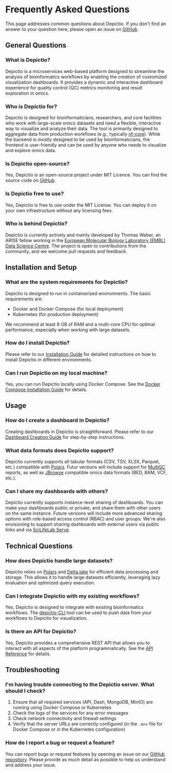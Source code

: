 # Frequently Asked Questions

This page addresses common questions about Depictio. If you don't find an answer to your question here, please open an issue on [GitHub](https://github.com/depictio/depictio/issues).

## General Questions

### What is Depictio?

Depictio is a microservices web-based platform designed to streamline the analysis of bioinformatics workflows by enabling the creation of customized visualization dashboards. It provides a dynamic and interactive dashboard experience for quality control (QC) metrics monitoring and result exploration in omics.

### Who is Depictio for?

Depictio is designed for bioinformaticians, researchers, and core facilities who work with large-scale omics datasets and need a flexible, interactive way to visualize and analyze their data. The tool is primarily designed to aggregate data from production workflows (e.g., typically [nf-core](https://nf-co.re/)). While the backend is mostly designed to be used by bioinformaticians, the frontend is user-friendly and can be used by anyone who needs to visualize and explore omics data.

### Is Depictio open-source?

Yes, Depictio is an open-source project under MIT Licence. You can find the source code on [GitHub](https://github.com/depictio/depictio).

### Is Depictio free to use?

Yes, Depictio is free to use under the MIT License. You can deploy it on your own infrastructure without any licensing fees.

### Who is behind Depictio?

Depictio is currently actively and mainly developed by Thomas Weber, an ARISE fellow working in the [European Molecular Biology Laboratory (EMBL) Data Science Centre](https://www.embl.org/about/info/science/data-science-centre/). The project is open to contributions from the community, and we welcome pull requests and feedback.

## Installation and Setup

### What are the system requirements for Depictio?

Depictio is designed to run in containerized environments. The basic requirements are:

- Docker and Docker Compose (for local deployment)
- Kubernetes (for production deployment)

We recommend at least 8 GB of RAM and a multi-core CPU for optimal performance, especially when working with large datasets.

### How do I install Depictio?

Please refer to our [Installation Guide](../installation/install.md) for detailed instructions on how to install Depictio in different environments.

### Can I run Depictio on my local machine?

Yes, you can run Depictio locally using Docker Compose. See the [Docker Compose Installation Guide](../installation/docker.md) for details.

## Usage

### How do I create a dashboard in Depictio?

Creating dashboards in Depictio is straightforward. Please refer to our [Dashboard Creation Guide](../usage/guides/dashboard_creation.md) for step-by-step instructions.

### What data formats does Depictio support?

Depictio currently supports all tabular formats (CSV, TSV, XLSX, Parquet, etc.) compatible with [Polars](https://pola.rs/). Futur versions will include support for [MultiQC](https://seqera.io/multiqc/) reports, as well as [JBrowse](https://jbrowse.org/) compatible omics data formats (BED, BAM, VCF, etc.).

### Can I share my dashboards with others?

Depictio currently supports instance-level sharing of dashboards. You can make your dashboards public or private, and share them with other users on the same instance. Future versions will include more advanced sharing options with role-based access control (RBAC) and user groups. We're also envisioning to support sharing dashboards with external users via public links and via [SciLifeLab Serve](https://serve.scilifelab.se/).

## Technical Questions

### How does Depictio handle large datasets?

Depictio relies on [Polars](https://pola.rs/) and [Delta lake](https://delta.io/) for efficient data processing and storage. This allows it to handle large datasets efficiently, leveraging lazy evaluation and optimized query execution.

### Can I integrate Depictio with my existing workflows?

Yes, Depictio is designed to integrate with existing bioinformatics workflows. The [depictio-CLI](../depictio-cli/usage.md) tool can be used to push data from your workflows to Depictio for visualization.

### Is there an API for Depictio?

Yes, Depictio provides a comprehensive REST API that allows you to interact with all aspects of the platform programmatically. See the [API Reference](../api/reference.md) for details.

## Troubleshooting

### I'm having trouble connecting to the Depictio server. What should I check?

1. Ensure that all required services (API, Dash, MongoDB, MinIO) are running using Docker Compose or Kubernetes
2. Check the logs of the services for any error messages
3. Check network connectivity and firewall settings
4. Verify that the server URLs are correctly configured (in the `.env` file for Docker Compose or in the Kubernetes configuration)

### How do I report a bug or request a feature?

You can report bugs or request features by opening an issue on our [GitHub repository](https://github.com/depictio/depictio/issues). Please provide as much detail as possible to help us understand and address your issue.
